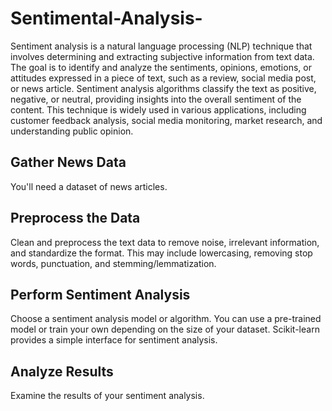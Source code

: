 # Sentimental-Analysis-
Sentiment analysis is a natural language processing (NLP) technique that involves determining and extracting subjective information from text data. The goal is to identify and analyze the sentiments, opinions, emotions, or attitudes expressed in a piece of text, such as a review, social media post, or news article. Sentiment analysis algorithms classify the text as positive, negative, or neutral, providing insights into the overall sentiment of the content. This technique is widely used in various applications, including customer feedback analysis, social media monitoring, market research, and understanding public opinion.
## Gather News Data
You'll need a dataset of news articles.
## Preprocess the Data
Clean and preprocess the text data to remove noise, irrelevant information, and standardize the format. This may include lowercasing, removing stop words, punctuation, and stemming/lemmatization.
## Perform Sentiment Analysis
Choose a sentiment analysis model or algorithm. You can use a pre-trained model or train your own depending on the size of your dataset. Scikit-learn provides a simple interface for sentiment analysis.
## Analyze Results
Examine the results of your sentiment analysis. 
